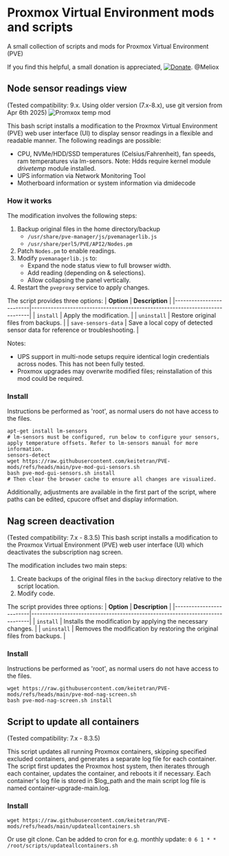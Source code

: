 # Proxmox Virtual Environment mods and scripts
A small collection of scripts and mods for Proxmox Virtual Environment (PVE)

If you find this helpful, a small donation is appreciated, [![Donate](https://www.paypalobjects.com/en_US/i/btn/btn_donate_LG.gif)](https://www.paypal.com/cgi-bin/webscr?cmd=_s-xclick&hosted_button_id=K8XPMSEBERH3W). @Meliox

## Node sensor readings view
(Tested compatibility: 9.x. Using older version (7.x-8.x), use git version from Apr 6th 2025)
![Promxox temp mod](https://github.com/keitetran/PVE-mods/blob/main/pve-mod-sensors.png?raw=true)

This bash script installs a modification to the Proxmox Virtual Environment (PVE) web user interface (UI) to display sensor readings in a flexible and readable manner.
The following readings are possible:
- CPU, NVMe/HDD/SSD temperatures (Celsius/Fahrenheit), fan speeds, ram temperatures via lm-sensors. Note: Hdds require kernel module *drivetemp* module installed.
- UPS information via Network Monitoring Tool
- Motherboard information or system information via dmidecode

### How it works
The modification involves the following steps:
1. Backup original files in the home directory/backup
   - `/usr/share/pve-manager/js/pvemanagerlib.js`
   - `/usr/share/perl5/PVE/API2/Nodes.pm`   
2. Patch `Nodes.pm` to enable readings.  
3. Modify `pvemanagerlib.js` to:  
   - Expand the node status view to full browser width.  
   - Add reading (depending on  & selections).  
   - Allow collapsing the panel vertically.  
4. Restart the `pveproxy` service to apply changes.

The script provides three options:
| **Option**             | **Description**                                                             |
|-------------------------|-----------------------------------------------------------------------------|
| `install`              | Apply the modification.                |
| `uninstall`            | Restore original files from backups.      |
| `save-sensors-data`    | Save a local copy of detected sensor data for reference or troubleshooting.             |

Notes:
- UPS support in multi-node setups require identical login credentials across nodes. This has not been fully tested.  
- Proxmox upgrades may overwrite modified files; reinstallation of this mod could be required.  

### Install
Instructions be performed as 'root', as normal users do not have access to the files.

```
apt-get install lm-sensors
# lm-sensors must be configured, run below to configure your sensors, apply temperature offsets. Refer to lm-sensors manual for more information.
sensors-detect 
wget https://raw.githubusercontent.com/keitetran/PVE-mods/refs/heads/main/pve-mod-gui-sensors.sh
bash pve-mod-gui-sensors.sh install
# Then clear the browser cache to ensure all changes are visualized.
```
Additionally, adjustments are available in the first part of the script, where paths can be edited, cpucore offset and display information.

## Nag screen deactivation
(Tested compatibility: 7.x - 8.3.5)
This bash script installs a modification to the Proxmox Virtual Environment (PVE) web user interface (UI) which deactivates the subscription nag screen.

The modification includes two main steps:
1. Create backups of the original files in the `backup` directory relative to the script location.
2. Modify code.

The script provides three options:
| **Option**             | **Description**                                                             |
|-------------------------|-----------------------------------------------------------------------------|
| `install`              | Installs the modification by applying the necessary changes.                |
| `uninstall`            | Removes the modification by restoring the original files from backups.      |

### Install
Instructions be performed as 'root', as normal users do not have access to the files.
```
wget https://raw.githubusercontent.com/keitetran/PVE-mods/refs/heads/main/pve-mod-nag-screen.sh
bash pve-mod-nag-screen.sh install
```

## Script to update all containers
(Tested compatibility: 7.x - 8.3.5)

This script updates all running Proxmox containers, skipping specified excluded containers, and generates a separate log file for each container.
The script first updates the Proxmox host system, then iterates through each container, updates the container, and reboots it if necessary.
Each container's log file is stored in $log_path and the main script log file is named container-upgrade-main.log.

### Install
```
wget https://raw.githubusercontent.com/keitetran/PVE-mods/refs/heads/main/updateallcontainers.sh
```
Or use git clone.
Can be added to cron for e.g. monthly update: ```0 6 1 * * /root/scripts/updateallcontainers.sh```
